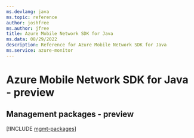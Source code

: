 ```yaml
---
ms.devlang: java
ms.topic: reference
author: joshfree
ms.author: jfree
title: Azure Mobile Network SDK for Java
ms.data: 08/29/2022
description: Reference for Azure Mobile Network SDK for Java
ms.service: azure-monitor
---
```

# Azure Mobile Network SDK for Java - preview

## Management packages - preview
[!INCLUDE [mgmt-packages](mobile-network-mgmt-index.md)]